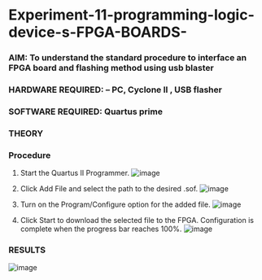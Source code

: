 # Experiment-11-programming-logic-device-s-FPGA-BOARDS-
 ### AIM: To understand the standard procedure to interface an FPGA board and flashing method using usb blaster 
### HARDWARE REQUIRED:  – PC, Cyclone II , USB flasher
### SOFTWARE REQUIRED:   Quartus prime
### THEORY 

### Procedure 
1. Start the Quartus II Programmer.
![image](https://user-images.githubusercontent.com/94219798/174095271-7b392e85-be19-46e7-adba-ff73718887fe.png)

2. Click Add File and select the path to the desired .sof.
![image](https://user-images.githubusercontent.com/94219798/174095337-d9fe7100-784d-4366-9868-680343b40426.png)

3. Turn on the Program/Configure option for the added file.
![image](https://user-images.githubusercontent.com/94219798/174095391-ba5e8b16-4440-4b6b-9081-a6a479f70cd8.png)

4. Click Start to download the selected file to the FPGA. Configuration is complete when the progress bar reaches 100%.
![image](https://user-images.githubusercontent.com/94219798/174095427-52c0936c-3306-4ad1-83b6-e6e2c9aaa948.png)







### RESULTS 
![image](https://user-images.githubusercontent.com/94219798/174096072-ded88297-d2b5-4c7d-8e6b-afa4d8913c41.png)

